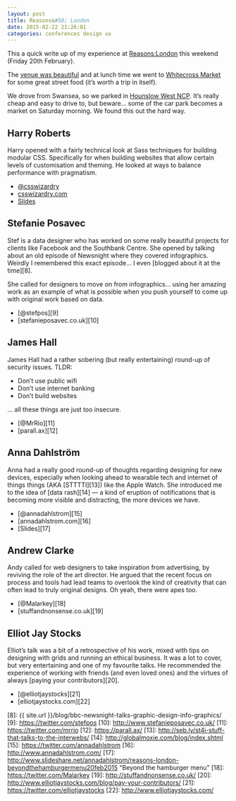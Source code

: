 ```yaml
---
layout: post
title: Reasons&#58; London
date: 2015-02-22 21:26:01
categories: conferences design ux
---
```


This a quick write up of my experience at [Reasons:London][1] this weekend (Friday 20th February).

<!--more-->

The [venue was beautiful][2] and at lunch time we went to [Whitecross Market][3] for some great street food (it’s worth a trip in itself).

We drove from Swansea, so we parked in [Hounslow West NCP][4]. It’s really cheap and easy to drive to, but beware… some of the car park becomes a market on Saturday morning. We found this out the hard way.

## Harry Roberts

Harry opened with a fairly technical look at Sass techniques for building modular CSS. Specifically for when building websites that allow certain levels of customisation and theming. He looked at ways to balance performance with pragmatism.

  * [@csswizardry][5]
  * [csswizardry.com][6]
  * [Slides][7]

## Stefanie Posavec

Stef is a data designer who has worked on some really beautiful projects for clients like Facebook and the Southbank Centre. She opened by talking about an old episode of Newsnight where they covered infographics. Weirdly I remembered this exact episode… I even [blogged about it at the time][8].

She called for designers to move on from infographics… using her amazing work as an example of what is possible when you push yourself to come up with original work based on data.

  * [@stefpos][9]
  * [stefanieposavec.co.uk][10]

## James Hall

James Hall had a rather sobering (but really entertaining) round-up of security issues. TLDR:

  * Don’t use public wifi
  * Don’t use internet banking
  * Don’t build websites

… all these things are just too insecure.

  * [@MrRio][11]
  * [parall.ax][12]

## Anna Dahlström

Anna had a really good round-up of thoughts regarding designing for new devices, especially when looking ahead to wearable tech and internet of things things (AKA [STTTTI][13]) like the Apple Watch. She introduced me to the idea of [data rash][14] — a kind of eruption of notifications that is becoming more visible and distracting, the more devices we have.

  * [@annadahlstrom][15]
  * [annadahlstrom.com][16]
  * [Slides][17]

## Andrew Clarke

Andy called for web designers to take inspiration from advertising, by reviving the role of the art director. He argued that the recent focus on process and tools had lead teams to overlook the kind of creativity that can often lead to truly original designs. Oh yeah, there were apes too.

  * [@Malarkey][18]
  * [stuffandnonsense.co.uk][19]

## Elliot Jay Stocks

Elliot’s talk was a bit of a retrospective of his work, mixed with tips on designing with grids and running an ethical business. It was a lot to cover, but very entertaining and one of my favourite talks. He recommended the experience of working with friends (and even loved ones) and the virtues of always [paying your contributors][20].

  * [@elliotjaystocks][21]
  * [elliotjaystocks.com][22]

 [1]: http://reasons.to/
 [2]: http://lso.co.uk/lso-st-luke-s
 [3]: http://www.yelp.co.uk/biz/whitecross-market-london
 [4]: http://www.ncp.co.uk/find-a-car-park/car-parks/hounslow-west-stn-lul/
 [5]: https://twitter.com/csswizardry
 [6]: http://csswizardry.com/
 [7]: https://speakerdeck.com/csswizardry/4half-methods-for-theming-in-s-css " 4½ Methods for Theming in (S)CSS"
 [8]: {{ site.url }}/blog/bbc-newsnight-talks-graphic-design-info-graphics/
 [9]: https://twitter.com/stefpos
 [10]: http://www.stefanieposavec.co.uk/
 [11]: https://twitter.com/mrrio
 [12]: https://parall.ax/
 [13]: http://seb.ly/st4i-stuff-that-talks-to-the-interwebs/
 [14]: http://globalmoxie.com/blog/index.shtml
 [15]: https://twitter.com/annadahlstrom
 [16]: http://www.annadahlstrom.com/
 [17]: http://www.slideshare.net/annadahlstrom/reasons-london-beyondthehamburgermenu20feb2015 "Beyond the hamburger menu"
 [18]: https://twitter.com/Malarkey
 [19]: http://stuffandnonsense.co.uk/
 [20]: http://www.elliotjaystocks.com/blog/pay-your-contributors/
 [21]: https://twitter.com/elliotjaystocks
 [22]: http://www.elliotjaystocks.com/